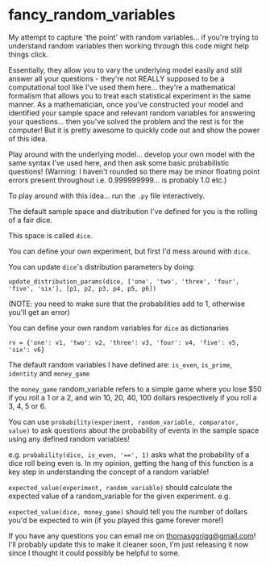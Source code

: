 # fancy_random_variables
My attempt to capture 'the point' with random variables... if you're trying to understand random variables then working through this code might help things click.

Essentially, they allow you to vary the underlying model easily and still answer all your questions - they're not REALLY supposed to be a computational tool like I've used them here... they're a mathematical formalism that allows you to treat each statistical experiment in the same manner. As a mathematician, once you've constructed your model and identified your sample space and relevant random variables for answering your questions... then you've solved the problem and the rest is for the computer! But it is pretty awesome to quickly code out and show the power of this idea.

Play around with the underlying model... develop your own model with the same syntax I've used here, and then ask some basic probabilistic questions! (Warning: I haven't rounded so there may be minor floating point errors present throughout i.e. 0.999999999... is probably 1.0 etc.)

To play around with this idea... run the `.py` file interactively.


The default sample space and distribution I've defined for you is the rolling of a fair dice.

This space is called `dice`.

You can define your own experiment, but first I'd mess around with `dice`.

You can update `dice`'s distribution parameters by doing:

`update_distribution_params(dice, ['one', 'two', 'three', 'four', 'five', 'six'], [p1, p2, p3, p4, p5, p6])`

(NOTE: you need to make sure that the probabilities add to 1, otherwise you'll get an error)

You can define your own random variables for `dice` as dictionaries

`rv = {'one': v1, 'two': v2, 'three': v3, 'four': v4, 'five': v5, 'six': v6}`

The default random variables I have defined are: `is_even`, `is_prime`, `identity` and `money_game`

the `money_game` random_variable refers to a simple game where
you lose $50 if you roll a 1 or a 2, and win 10, 20, 40, 100 dollars respectively if you roll a 3, 4, 5 or 6.

You can use `probability(experiment, random_variable, comparator, value)` to ask questions about the probability of events in the sample space using any defined random variables!

e.g. `probability(dice, is_even, '==', 1)` asks what the probability of a dice roll being even is. In my opinion, getting the hang of this function is a key step in understanding the concept of a random variable!

`expected_value(experiment, random_variable)` should calculate the expected value of a random_variable for the given experiment. e.g.

`expected_value(dice, money_game)` should tell you the number of dollars you'd be expected to win (if you played this game forever more!)

If you have any questions you can email me on thomasggrigg@gmail.com! I'll probably update this to make it cleaner soon, I'm just releasing it now since I thought it could possibly be helpful to some.
